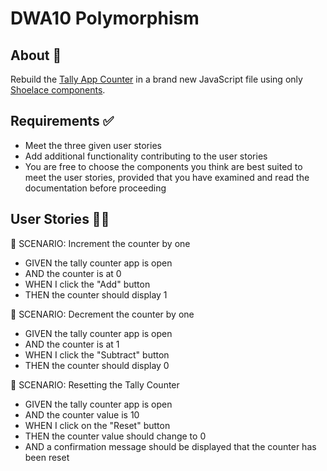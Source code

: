 # DWA10 Polymorphism

## About 📝
Rebuild the [Tally App Counter](https://tallycount.app/) in a brand new JavaScript file using only [Shoelace components](https://shoelace.style/). 

## Requirements ✅
- Meet the three given user stories
- Add additional functionality contributing to the user stories 
- You are free to choose the components you think are best suited to meet the user stories, provided that you have examined and read the documentation before proceeding

## User Stories 🤹‍♀️

👤 SCENARIO: Increment the counter by one
- GIVEN the tally counter app is open
- AND the counter is at 0
- WHEN I click the "Add" button
- THEN the counter should display 1

👤 SCENARIO: Decrement the counter by one
- GIVEN the tally counter app is open
- AND the counter is at 1
- WHEN I click the "Subtract" button
- THEN the counter should display 0
 

👤 SCENARIO: Resetting the Tally Counter
- GIVEN the tally counter app is open
- AND the counter value is 10
- WHEN I click on the "Reset" button
- THEN the counter value should change to 0
- AND a confirmation message should be displayed that the counter has been reset

